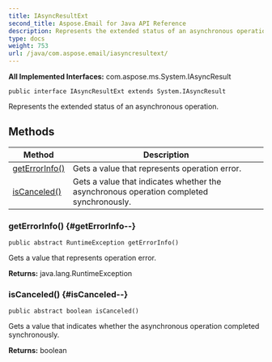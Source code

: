 ```yaml
---
title: IAsyncResultExt
second_title: Aspose.Email for Java API Reference
description: Represents the extended status of an asynchronous operation.
type: docs
weight: 753
url: /java/com.aspose.email/iasyncresultext/
---
```


**All Implemented Interfaces:**
com.aspose.ms.System.IAsyncResult
```
public interface IAsyncResultExt extends System.IAsyncResult
```

Represents the extended status of an asynchronous operation.
## Methods

| Method | Description |
| --- | --- |
| [getErrorInfo()](#getErrorInfo--) | Gets a value that represents operation error. |
| [isCanceled()](#isCanceled--) | Gets a value that indicates whether the asynchronous operation completed synchronously. |
### getErrorInfo() {#getErrorInfo--}
```
public abstract RuntimeException getErrorInfo()
```


Gets a value that represents operation error.

**Returns:**
java.lang.RuntimeException
### isCanceled() {#isCanceled--}
```
public abstract boolean isCanceled()
```


Gets a value that indicates whether the asynchronous operation completed synchronously.

**Returns:**
boolean
